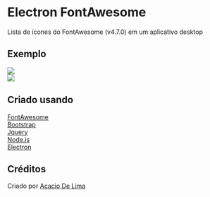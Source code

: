 # Electron FontAwesome
Lista de ícones do FontAwesome (v4.7.0) em um aplicativo desktop

## Exemplo

![](https://i.imgur.com/bX9yAyV.gif)\
![](https://i.imgur.com/q9kRMmQ.gif)

## Criado usando

[FontAwesome](https://fontawesome.com)\
[Bootstrap](https://getbootstrap.com)\
[Jquery](https://jquery.com)\
[Node.js](https://nodejs.org)\
[Electron](https://www.electronjs.org)

## Créditos

Criado por [Acacio De Lima](https://twitter.com/limadeacacio)
